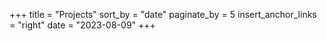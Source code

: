 +++
title = "Projects"
sort_by = "date"
paginate_by = 5 
insert_anchor_links = "right"
date = "2023-08-09"
+++
